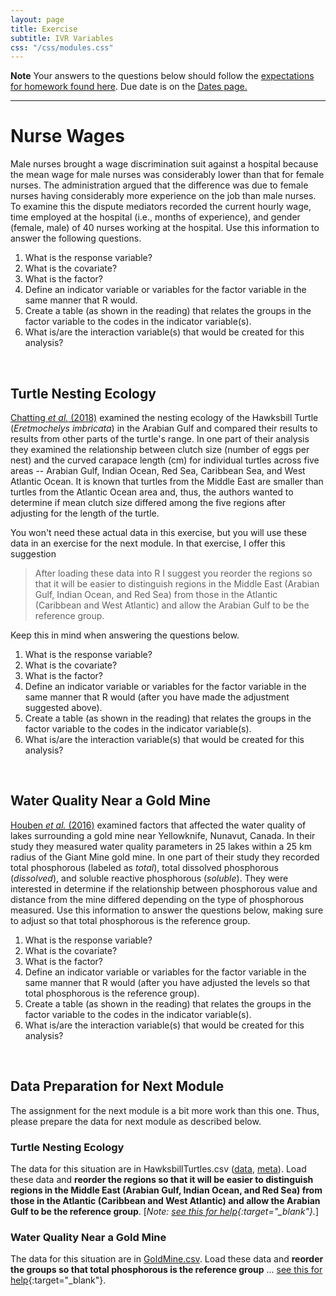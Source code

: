 ```yaml
---
layout: page
title: Exercise
subtitle: IVR Variables
css: "/css/modules.css"
---
```


<div class="alert alert-warning">
  <strong>Note</strong> Your answers to the questions below should follow the <a href="../../(resources/hwformat" target="_blank">expectations for homework found here</a>. Due date is on the <a href="../../resources/Dates-Current" target="_blank">Dates page.</a>
</div>

----

# Nurse Wages
Male nurses brought a wage discrimination suit against a hospital because the mean wage for male nurses was considerably lower than that for female nurses. The administration argued that the difference was due to female nurses having considerably more experience on the job than male nurses. To examine this the dispute mediators recorded the current hourly wage, time employed at the hospital (i.e., months of experience), and gender (female, male) of 40 nurses working at the hospital. Use this information to answer the following questions.

1. What is the response variable?
1. What is the covariate?
1. What is the factor?
1. Define an indicator variable or variables for the factor variable in the same manner that R would.
1. Create a table (as shown in the reading) that relates the groups in the factor variable to the codes in the indicator variable(s).
1. What is/are the interaction variable(s) that would be created for this analysis?

&nbsp;

## Turtle Nesting Ecology
[Chatting *et al.* (2018)](https://journals.plos.org/plosone/article?id=10.1371/journal.pone.0203257) examined the nesting ecology of the Hawksbill Turtle (*Eretmochelys imbricata*) in the Arabian Gulf and compared their results to results from other parts of the turtle's range. In one part of their analysis they examined the relationship between clutch size (number of eggs per nest) and the curved carapace length (cm) for individual turtles across five areas -- Arabian Gulf, Indian Ocean, Red Sea, Caribbean Sea, and West Atlantic Ocean. It is known that turtles from the Middle East are smaller than turtles from the Atlantic Ocean area and, thus, the authors wanted to determine if mean clutch size differed among the five regions after adjusting for the length of the turtle.

You won't need these actual data in this exercise, but you will use these data in an exercise for the next module. In that exercise, I offer this suggestion

> After loading these data into R I suggest you reorder the regions so that it will be easier to distinguish regions in the Middle East (Arabian Gulf, Indian Ocean, and Red Sea) from those in the Atlantic (Caribbean and West Atlantic) and allow the Arabian Gulf to be the reference group.

Keep this in mind when answering the questions below.

1. What is the response variable?
1. What is the covariate?
1. What is the factor?
1. Define an indicator variable or variables for the factor variable in the same manner that R would (after you have made the adjustment suggested above).
1. Create a table (as shown in the reading) that relates the groups in the factor variable to the codes in the indicator variable(s).
1. What is/are the interaction variable(s) that would be created for this analysis?

&nbsp;

## Water Quality Near a Gold Mine
[Houben *et al.* (2016)](https://journals.plos.org/plosone/article?id=10.1371/journal.pone.0150960) examined factors that affected the water quality of lakes surrounding a gold mine near Yellowknife, Nunavut, Canada. In their study they measured water quality parameters in 25 lakes within a 25 km radius of the Giant Mine gold mine. In one part of their study they recorded total phosphorous (labeled as *total*), total dissolved phosphorous (*dissolved*), and soluble reactive phosphorous (*soluble*). They were interested in determine if the relationship between phosphorous value and distance from the mine differed depending on the type of phosphorous measured. Use this information to answer the questions below, making sure to adjust so that total phosphorous is the reference group.

1. What is the response variable?
1. What is the covariate?
1. What is the factor?
1. Define an indicator variable or variables for the factor variable in the same manner that R would (after you have adjusted the levels so that total phosphorous is the reference group).
1. Create a table (as shown in the reading) that relates the groups in the factor variable to the codes in the indicator variable(s).
1. What is/are the interaction variable(s) that would be created for this analysis?

&nbsp;

## Data Preparation for Next Module
The assignment for the next module is a bit more work than this one. Thus, please prepare the data for next module as described below.

### Turtle Nesting Ecology
The data for this situation are in HawksbillTurtles.csv ([data](https://raw.githubusercontent.com/droglenc/NCData/master/HawksbillTurtles.csv), [meta](https://github.com/droglenc/NCData/blob/master/HawksbillTurtles_meta.txt)). Load these data and **reorder the regions so that it will be easier to distinguish regions in the Middle East (Arabian Gulf, Indian Ocean, and Red Sea) from those in the Atlantic (Caribbean and West Atlantic) and allow the Arabian Gulf to be the reference group**. [*Note: [see this for help](../resources/R_HowTo_Factor.html#change-order-of-levels){:target="_blank"}.*]

### Water Quality Near a Gold Mine
The data for this situation are in [GoldMine.csv](data/GoldMine.csv). Load these data and **reorder the groups so that total phosphorous is the reference group** ... [see this for help](../resources/R_HowTo_Factor.html#change-order-of-levels){:target="_blank"}.
